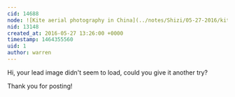 ```yaml
---
cid: 14688
node: ![Kite aerial photography in China](../notes/Shizi/05-27-2016/kite-aerial-photography-in-china)
nid: 13148
created_at: 2016-05-27 13:26:00 +0000
timestamp: 1464355560
uid: 1
author: warren
---
```


Hi, your lead image didn't seem to load, could you give it another try? 

Thank you for posting!